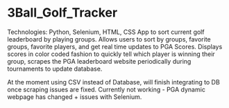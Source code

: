 # 3Ball_Golf_Tracker
Technologies: Python, Selenium, HTML, CSS
App to sort current golf leaderboard by playing groups. Allows users to sort by groups, favorite groups, favorite players, and get real time updates to PGA Scores.  Displays scores in color coded fashion to quickly tell which player is winning their group, scrapes the PGA leaderboard website periodically during tournaments to update database.

At the moment using CSV instead of Database, will finish integrating to DB once scraping issues are fixed.
Currently not working - PGA dynamic webpage has changed + issues with Selenium.
